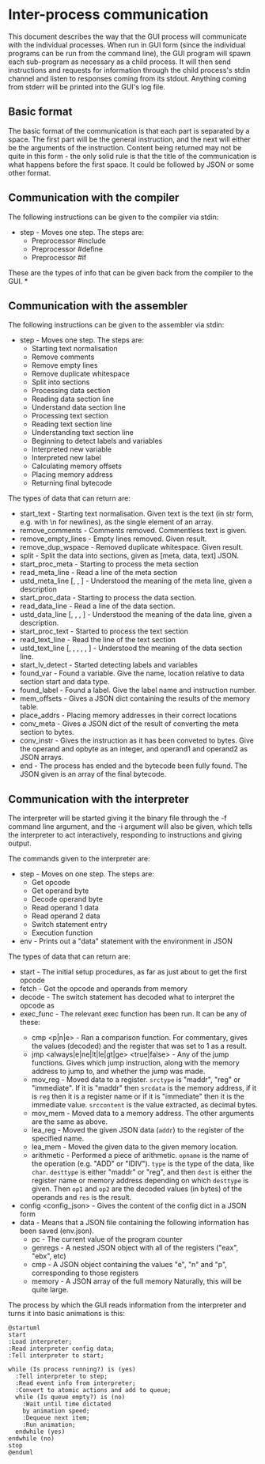 # Inter-process communication
This document describes the way that the GUI process will communicate with the individual processes. When run in GUI
form (since the individual programs can be run from the command line), the GUI program will spawn each sub-program as
necessary as a child process. It will then send instructions and requests for information through the child process's
stdin channel and listen to responses coming from its stdout. Anything coming from stderr will be printed into the GUI's
log file. 

## Basic format
The basic format of the communication is that each part is separated by a space. The first part will be the general
instruction, and the next will either be the arguments of the instruction. Content being returned may not be quite in
this form - the only solid rule is that the title of the communication is what happens before the first space. It could
be followed by JSON or some other format.

## Communication with the compiler
The following instructions can be given to the compiler via stdin:

* step - Moves one step. The steps are:
  * Preprocessor #include
  * Preprocessor #define
  * Preprocessor #if

These are the types of info that can be given back from the compiler to the GUI.
*

## Communication with the assembler

The following instructions can be given to the assembler via stdin:

* step - Moves one step. The steps are:
  * Starting text normalisation
  * Remove comments
  * Remove empty lines
  * Remove duplicate whitespace
  * Split into sections
  * Processing data section
  * Reading data section line
  * Understand data section line
  * Processing text section
  * Reading text section line
  * Understanding text section line
  * Beginning to detect labels and variables
  * Interpreted new variable
  * Interpreted new label
  * Calculating memory offsets
  * Placing memory address
  * Returning final bytecode

The types of data that can return are:

* start_text <text> - Starting text normalisation. Given text is the text (in str form, e.g. with \n for newlines), as the single element of an array.
* remove_comments <text> - Comments removed. Commentless text is given.
* remove_empty_lines <text> - Empty lines removed. Given result.
* remove_dup_wspace <text> - Removed duplicate whitespace. Given result.
* split <json> - Split the data into sections, given as \[meta, data, text] JSON.
* start_proc_meta - Starting to process the meta section
* read_meta_line <line> - Read a line of the meta section
* ustd_meta_line \[<desc>, <name>, <value>] - Understood the meaning of the meta line, given a description
* start_proc_data - Starting to process the data section.
* read_data_line <line> - Read a line of the data section.
* ustd_data_line \[<desc>, <name>, <dtype>, <initial>] - Understood the meaning of the data line, given a description.
* start_proc_text - Started to process the text section
* read_text_line <line> - Read the line of the text section
* ustd_text_line \[<desc>, <label>, <mnemonic>, <dtype>, <op1>, <op2>] - Understood the meaning of the data section line.
* start_lv_detect - Started detecting labels and variables
* found_var <name> <mrel> <type> - Found a variable. Give the name, location relative to data section start and data type.
* found_label <lname> <instrnum> - Found a label. Give the label name and instruction number.
* mem_offsets <dict> - Gives a JSON dict containing the results of the memory table.
* place_addrs - Placing memory addresses in their correct locations
* conv_meta <bytes> - Gives a JSON dict of the result of converting the meta section to bytes.
* conv_instr <opcode> <opbyte> <operand1> <operand2> - Gives the instruction as it has been conveted to bytes. Give the 
  operand and opbyte as an integer, and operand1 and operand2 as JSON arrays.
* end <final> - The process has ended and the bytecode been fully found. The JSON given is an array of the final bytecode.

## Communication with the interpreter
The interpreter will be started giving it the binary file through the -f command line argument, and the -i argument will
also be given, which tells the interpreter to act interactively, responding to instructions and giving output.

The commands given to the interpreter are:

* step - Moves on one step. The steps are:
  * Get opcode
  * Get operand byte
  * Decode operand byte
  * Read operand 1 data
  * Read operand 2 data
  * Switch statement entry
  * Execution function
* env - Prints out a "data" statement with the environment in JSON

The types of data that can return are:

* start - The initial setup procedures, as far as just about to get the first opcode
* fetch <pc> <opcode> <opbyte> <operand1> <operand2> - Got the opcode and operands from memory
* decode <chosen> - The switch statement has decoded what to interpret the opcode as
* exec_func <funcname> <args> - The relevant exec function has been run. It can be any of these:
  * cmp <val1> <val2> <p|n|e> - Ran a comparison function. For commentary, gives the values (decoded) and the register
    that was set to 1 as a result.
  * jmp <always|e|ne|lt|le|gt|ge> <addr> <true|false> - Any of the jump functions. Gives which jump
    instruction, along with the memory address to jump to, and whether the jump was made.
  * mov_reg <regname> <size> <srctype> <srcdata> <srccontent> - Moved data to a register. `srctype` is "maddr",  "reg" or
    "immediate". If it is "maddr" then `srcdata` is the memory address, if it is `reg` then it is a register name or if
    it is "immediate" then it is the immediate value. `srccontent` is the value extracted, as decimal bytes. 
  * mov_mem <destaddr> <size> <srctype> <srcdata> <srccontent> - Moved data to a memory address. The other arguments are
    the same as above.
  * lea_reg <regname> <addr> - Moved the given JSON data (`addr`) to the register of the specified name. 
  * lea_mem <destaddr> <addr> - Moved the given data to the given memory location.
  * arithmetic <opname> <type> <desttype> <dest> <op1> <op2> <res> - Performed a piece of arithmetic. `opname` is the
    name of the operation (e.g. "ADD" or "IDIV"). `type` is the type of the data, like `char`. `desttype` is either
    "maddr" or "reg", and then `dest` is either the register name or memory address depending on which `desttype` is
    given. Then `op1` and `op2` are the decoded values (in bytes) of the operands and `res` is the result.
* config <config_json> - Gives the content of the config dict in a JSON form
* data - Means that a JSON file containing the following information has been saved (env.json).
  * pc - The current value of the program counter
  * genregs - A nested JSON object with all of the registers ("eax", "ebx", etc)
  * cmp - A JSON object containing the values "e", "n" and "p", corresponding to those registers
  * memory - A JSON array of the full memory
  Naturally, this will be quite large.

The process by which the GUI reads information from the interpreter and turns it into basic animations is this:
```plantuml
@startuml
start
:Load interpreter;
:Read interpreter config data;
:Tell interpreter to start;

while (Is process running?) is (yes)
  :Tell interpreter to step;
  :Read event info from interpreter;
  :Convert to atomic actions and add to queue;
  while (Is queue empty?) is (no)
    :Wait until time dictated
    by animation speed;
    :Dequeue next item;
    :Run animation;
  endwhile (yes)
endwhile (no)
stop
@enduml
```